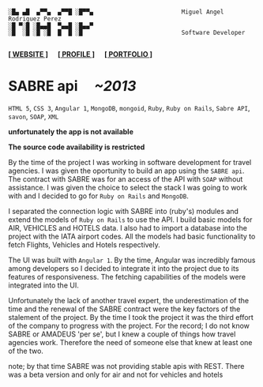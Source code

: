 ```

░█▄ ▄█  ▄▀▀▄  ▄▀▀█ ░█▀▀▄                         Miguel Angel Rodriguez Perez
░█ ▀░█ ░█▄▄█  ▀▄▄█ ░█▄▄▀
░█  ░█ ░█ ░█  █  █ ░█                            Software Developer
       
```

[website_link]: https://marp.rocks/
[git_profile]: /marp-dev
[portfolio_link]: /marp-dev

**[<ins>[ WEBSITE ]</ins>][website_link]** &nbsp;&nbsp;&nbsp; **[<ins>[ PROFILE ]</ins>][git_profile]** &nbsp;&nbsp;&nbsp; **[<ins>[ PORTFOLIO ]</ins>][portfolio_link]**



# SABRE api &nbsp;&nbsp;&nbsp; _~2013_

`HTML 5`, `CSS 3`, `Angular 1`, `MongoDB`, `mongoid`, `Ruby`, `Ruby on Rails`, `Sabre API`, `savon`, `SOAP`, `XML`

**unfortunately the app is not available**

**The source code availability is restricted**

By the time of the project I was working in software development for travel agencies. I was given the oportunity to build an app using the `SABRE api`. The contract with SABRE was for an access of the API with `SOAP` without assistance. I was given the choice to select the stack I was going to work with and I decided to go for `Ruby on Rails` and `MongoDB`.

I separated the connection logic with SABRE into (ruby's) modules and extend the models of `Ruby on Rails` to use the API. I build basic models for AIR, VEHICLES and HOTELS data. I also had to import a database into the project with the IATA airport codes. All the models had basic functionality to fetch Flights, Vehicles and Hotels respectively.

The UI was built with `Angular 1`. By the time, Angular was incredibly famous among developers so I decided to integrate it into the project due to its features of responsiveness. The fetching capabilities of the models were integrated into the UI.

Unfortunately the lack of another travel expert, the underestimation of the time and the renewal of the SABRE contract were the key factors of the stalement of the project. By the time I took the project it was the third effort of the company to progress with the project. For the record; I do not know SABRE or AMADEUS 'per se', but I knew a couple of things how travel agencies work. Therefore the need of someone else that knew at least one of the two.

note; by that time SABRE was not providing stable apis with REST. There was a beta version and only for air and not for vehicles and hotels